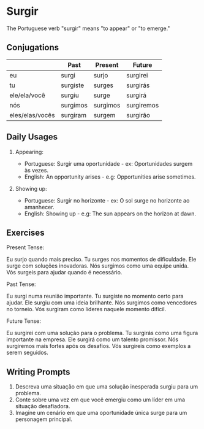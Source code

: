 # Surgir

The Portuguese verb "surgir" means "to appear" or "to emerge."

## Conjugations

|                 | Past     | Present  | Future     |
| --------------- | -------- | -------- | ---------- |
| eu              | surgi    | surjo    | surgirei   |
| tu              | surgiste | surges   | surgirás   |
| ele/ela/você    | surgiu   | surge    | surgirá    |
| nós             | surgimos | surgimos | surgiremos |
| eles/elas/vocês | surgiram | surgem   | surgirão   |

## Daily Usages

1. Appearing:

   - Portuguese: Surgir uma oportunidade - ex: Oportunidades surgem às vezes.
   - English: An opportunity arises - e.g: Opportunities arise sometimes.

2. Showing up:

   - Portuguese: Surgir no horizonte - ex: O sol surge no horizonte ao amanhecer.
   - English: Showing up - e.g: The sun appears on the horizon at dawn.

## Exercises

Present Tense:

Eu surjo quando mais preciso.
Tu surges nos momentos de dificuldade.
Ele surge com soluções inovadoras.
Nós surgimos como uma equipe unida.
Vós surgeis para ajudar quando é necessário.

Past Tense:

Eu surgi numa reunião importante.
Tu surgiste no momento certo para ajudar.
Ele surgiu com uma ideia brilhante.
Nós surgimos como vencedores no torneio.
Vós surgiram como líderes naquele momento difícil.

Future Tense:

Eu surgirei com uma solução para o problema.
Tu surgirás como uma figura importante na empresa.
Ele surgirá como um talento promissor.
Nós surgiremos mais fortes após os desafios.
Vós surgireis como exemplos a serem seguidos.

## Writing Prompts

1. Descreva uma situação em que uma solução inesperada surgiu para um problema.
2. Conte sobre uma vez em que você emergiu como um líder em uma situação desafiadora.
3. Imagine um cenário em que uma oportunidade única surge para um personagem principal.
